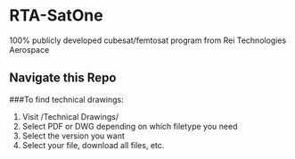 # RTA-SatOne
100% publicly developed cubesat/femtosat program from Rei Technologies Aerospace

## Navigate this Repo
###To find technical drawings:
1. Visit /Technical Drawings/
2. Select PDF or DWG depending on which filetype you need
3. Select the version you want
4. Select your file, download all files, etc.
